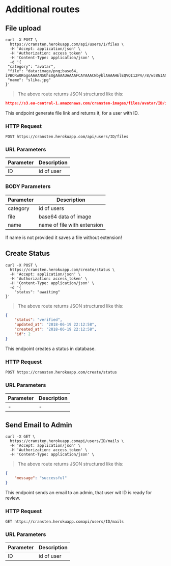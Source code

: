 # Additional routes

## File upload

```shell
curl -X POST \
  https://cransten.herokuapp.com/api/users/1/files \
  -H 'Accept: application/json' \
  -H 'Authorization: access_token' \
  -H 'Content-Type: application/json' \
  -d '{
 "category": "avatar",
 "file": "data:image/png;base64, iVBORw0KGgoAAAANSUhEUgAAAAUAAAAFCAYAAACNbyblAAAAHElEQVQI12P4//8/w38GIAXDIBKE0DHxgljNBAAO9TXL0Y4OHwAAAABJRU5ErkJggg==",
 "name": "slika.jpg"
}'
```

> The above route returns JSON structured like this:

```json
https://s3.eu-central-1.amazonaws.com/cransten-images/files/avatar/ID/image.jpg
```

This endpoint generate file link and returns it, for a user with ID.

### HTTP Request

`POST https://cransten.herokuapp.com/api/users/ID/files`

### URL Parameters

Parameter | Description
--------- | -----------
ID		  |  id of user

### BODY Parameters

Parameter | Description
--------- | -----------
category  |  id of users
file  |  base64 data of image
name  |  name of file with extension

<aside class="notice">
If name is not provided it saves a file without extension!
</aside>

## Create Status

```shell
curl -X POST \
  https://cransten.herokuapp.com/create/status \
  -H 'Accept: application/json' \
  -H 'Authorization: access_token' \
  -H 'Content-Type: application/json' \
  -d '{
	"status": "awaiting"
}'
```

> The above route returns JSON structured like this:

```json
{
    "status": "verified",
    "updated_at": "2018-06-19 22:12:58",
    "created_at": "2018-06-19 22:12:58",
    "id": 2
}
```

This endpoint creates a status in database.

### HTTP Request

`POST https://cransten.herokuapp.com/create/status`

### URL Parameters

Parameter | Description
--------- | -----------
-		  |  -

## Send Email to Admin

```shell
curl -X GET \
  https://cransten.herokuapp.comapi/users/ID/mails \
  -H 'Accept: application/json' \
  -H 'Authorization: access_token' \
  -H 'Content-Type: application/json' \
```

> The above route returns JSON structured like this:

```json
{
    "message": "successful"
}
```

This endpoint sends an email to an admin, that user wit ID is ready for review.

### HTTP Request

`GET https://cransten.herokuapp.comapi/users/ID/mails`

### URL Parameters

Parameter | Description
--------- | -----------
ID		  |  id of user